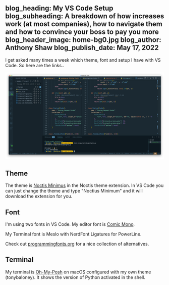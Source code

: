 blog_heading: My VS Code Setup
blog_subheading: A breakdown of how increases work (at most companies), how to navigate them and how to convince your boss to pay you more
blog_header_image: home-bg0.jpg
blog_author: Anthony Shaw
blog_publish_date: May 17, 2022
---

I get asked many times a week which theme, font and setup I have with VS Code. So here are the links..

![VS Code screenshot](/img/posts-original/vscode.png)

## Theme

The theme is [Noctis Minimus](https://vscodethemes.com/e/liviuschera.noctis/noctis-minimus?language=python) in the Noctis theme extension. In VS Code you can just change the theme and type "Noctius Minimum" and it will download the extension for you.

## Font

I'm using two fonts in VS Code. My editor font is [Comic Mono](https://dtinth.github.io/comic-mono-font/).

My Terminal font is Meslo with NerdFont Ligatures for PowerLine.

Check out [programmingfonts.org](https://programmingfonts.org) for a nice collection of alternatives.

## Terminal

My terminal is [Oh-My-Posh](https://ohmyposh.dev/docs/) on macOS configured with my own theme (tonybaloney). It shows the version of Python activated in the shell. 